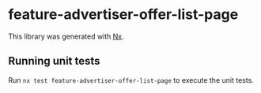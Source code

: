 # feature-advertiser-offer-list-page

This library was generated with [Nx](https://nx.dev).

## Running unit tests

Run `nx test feature-advertiser-offer-list-page` to execute the unit tests.
